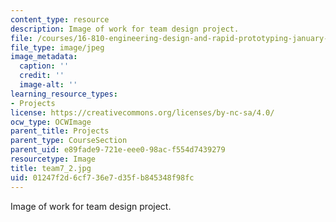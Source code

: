 ```yaml
---
content_type: resource
description: Image of work for team design project.
file: /courses/16-810-engineering-design-and-rapid-prototyping-january-iap-2005/01247f2d6cf736e7d35fb845348f98fc_team7_2.jpg
file_type: image/jpeg
image_metadata:
  caption: ''
  credit: ''
  image-alt: ''
learning_resource_types:
- Projects
license: https://creativecommons.org/licenses/by-nc-sa/4.0/
ocw_type: OCWImage
parent_title: Projects
parent_type: CourseSection
parent_uid: e89fade9-721e-eee0-98ac-f554d7439279
resourcetype: Image
title: team7_2.jpg
uid: 01247f2d-6cf7-36e7-d35f-b845348f98fc
---
```

Image of work for team design project.